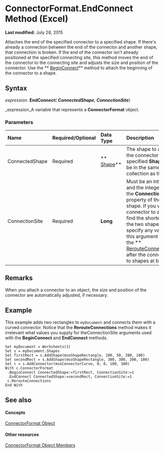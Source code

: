 
# ConnectorFormat.EndConnect Method (Excel)

 **Last modified:** July 28, 2015

Attaches the end of the specified connector to a specified shape. If there's already a connection between the end of the connector and another shape, that connection is broken. If the end of the connector isn't already positioned at the specified connecting site, this method moves the end of the connector to the connecting site and adjusts the size and position of the connector. Use the  ** [BeginConnect](f2539299-1b35-7cf9-d315-9df76299fc8b.md)** method to attach the beginning of the connector to a shape.

## Syntax

 _expression_. **EndConnect**( **_ConnectedShape_**,  **_ConnectionSite_**)

 _expression_A variable that represents a  **ConnectorFormat** object.


### Parameters



|**Name**|**Required/Optional**|**Data Type**|**Description**|
|:-----|:-----|:-----|:-----|
|ConnectedShape|Required| ** [Shape](8f01fcd1-b7d9-5216-2de5-40fb6648a403.md)**|The shape to attach the end of the connector to. The specified  **Shape** object must be in the same ** [Shapes](f9c6548c-d028-1b70-a11c-c4b45ff19177.md)** collection as the connector.|
|ConnectionSite|Required| **Long**|Must be an integer between 1 and the integer returned by the  **ConnectionSiteCount** property of the specified shape. If you want the connector to automatically find the shortest path between the two shapes it connects, specify any valid integer for this argument and then use the ** [RerouteConnections](12e6a6aa-1ddb-392d-14c1-9d57de465c66.md)**method after the connector is attached to shapes at both ends.|

## Remarks

When you attach a connector to an object, the size and position of the connector are automatically adjusted, if necessary.


## Example

This example adds two rectangles to  `myDocument` and connects them with a curved connector. Notice that the **RerouteConnections** method makes it irrelevant what values you supply for theConnectionSite arguments used with the **BeginConnect** and **EndConnect** methods.


```
Set myDocument = Worksheets(1) 
Set s = myDocument.Shapes 
Set firstRect = s.AddShape(msoShapeRectangle, 100, 50, 200, 100) 
Set secondRect = s.AddShape(msoShapeRectangle, 300, 300, 200, 100) 
Set c = s.AddConnector(msoConnectorCurve, 0, 0, 100, 100) 
With c.ConnectorFormat 
 .BeginConnect ConnectedShape:=firstRect, ConnectionSite:=1 
 .EndConnect ConnectedShape:=secondRect, ConnectionSite:=1 
 c.RerouteConnections 
End With
```


## See also


#### Concepts


 [ConnectorFormat Object](56c97d73-bde2-52ae-2bc3-724d21fdd515.md)
#### Other resources


 [ConnectorFormat Object Members](b7597f8e-5f21-c1d6-2b31-9067dd0cc029.md)
